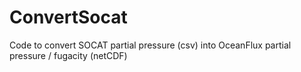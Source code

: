 # ConvertSocat
Code to convert SOCAT partial pressure (csv) into OceanFlux partial pressure / fugacity (netCDF)

